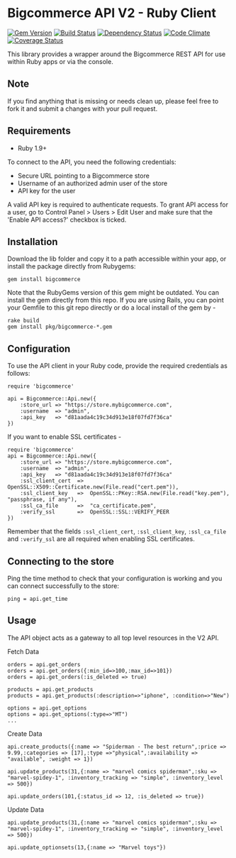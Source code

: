 Bigcommerce API V2 - Ruby Client
================================

[![Gem Version](https://badge.fury.io/rb/bigcommerce.png)](https://rubygems.org/gems/bigcommerce)
[![Build Status](https://travis-ci.org/bigcommerce/bigcommerce-api-ruby.png?branch=master)](https://travis-ci.org/bigcommerce/bigcommerce-api-ruby)
[![Dependency Status](https://gemnasium.com/bigcommerce/bigcommerce-api-ruby.png?travis)](https://gemnasium.com/bigcommerce/bigcommerce-api-ruby)
[![Code Climate](https://codeclimate.com/github/bigcommerce/bigcommerce-api-ruby.png)](https://codeclimate.com/github/bigcommerce/bigcommerce-api-ruby)
[![Coverage Status](https://coveralls.io/repos/bigcommerce/bigcommerce-api-ruby/badge.png?branch=master)](https://coveralls.io/r/bigcommerce/bigcommerce-api-ruby?branch=master)

This library provides a wrapper around the Bigcommerce REST API for use within
Ruby apps or via the console.

Note
----
If you find anything that is missing or needs clean up, please feel free to fork
it and submit a changes with your pull request.

Requirements
------------

- Ruby 1.9+

To connect to the API, you need the following credentials:

- Secure URL pointing to a Bigcommerce store
- Username of an authorized admin user of the store
- API key for the user

A valid API key is required to authenticate requests. To grant API access for a
user, go to Control Panel > Users > Edit User and make sure that the
'Enable API access?' checkbox is ticked.

Installation
------------

Download the lib folder and copy it to a path accessible within your app, or
install the package directly from Rubygems:

```
gem install bigcommerce
```

Note that the RubyGems version of this gem might be outdated. You can install the
gem directly from this repo. If you are using Rails, you can point your Gemfile
to this git repo directly or do a local install of the gem by -

```
rake build
gem install pkg/bigcommerce-*.gem
```

Configuration
-------------

To use the API client in your Ruby code, provide the required credentials as
follows:

```
require 'bigcommerce'

api = Bigcommerce::Api.new({
	:store_url => "https://store.mybigcommerce.com",
	:username  => "admin",
	:api_key   => "d81aada4c19c34d913e18f07fd7f36ca"
})
```

If you want to enable SSL certificates -

```
require 'bigcommerce'
api = Bigcommerce::Api.new({
	:store_url => "https://store.mybigcommerce.com",
	:username  => "admin",
	:api_key   => "d81aada4c19c34d913e18f07fd7f36ca"
	:ssl_client_cert  =>  OpenSSL::X509::Certificate.new(File.read("cert.pem")),
  	:ssl_client_key   =>  OpenSSL::PKey::RSA.new(File.read("key.pem"), "passphrase, if any"),
  	:ssl_ca_file      =>  "ca_certificate.pem",
  	:verify_ssl       =>  OpenSSL::SSL::VERIFY_PEER
})
```
Remember that the fields `:ssl_client_cert`, `:ssl_client_key`, `:ssl_ca_file`
and `:verify_ssl` are all required when enabling SSL certificates.

Connecting to the store
-----------------------

Ping the time method to check that your configuration is working and you
can connect successfully to the store:

```
ping = api.get_time
```

Usage
-----

The API object acts as a gateway to all top level resources in the V2 API.

Fetch Data
```
orders = api.get_orders
orders = api.get_orders({:min_id=>100,:max_id=>101})
orders = api.get_orders(:is_deleted => true)

products = api.get_products
products = api.get_products(:description=>"iphone", :condition=>"New")

options = api.get_options
options = api.get_options(:type=>"MT")
...

```
Create Data
```
api.create_products({:name => "Spiderman - The best return",:price => 9.99,:categories => [17],:type =>"physical",:availability => "available", :weight => 1})

api.update_products(31,{:name => "marvel comics spiderman",:sku => "marvel-spidey-1", :inventory_tracking => "simple", :inventory_level => 500})

api.update_orders(101,{:status_id => 12, :is_deleted => true})

```
Update Data

```
api.update_products(31,{:name => "marvel comics spiderman",:sku => "marvel-spidey-1", :inventory_tracking => "simple", :inventory_level => 500})

api.update_optionsets(13,{:name => "Marvel toys"})

```
